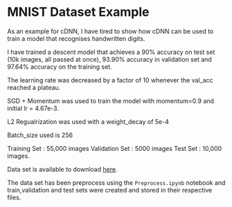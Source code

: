# MNIST Dataset Example

As an example for cDNN, I have tired to show how cDNN can be used to train a model that recognises handwritten digits. 

I have trained a descent model that achieves a 90% accuracy on test set (10k images, all passed at once), 93.90% accuracy in validation set and 97.64% accuracy on the training set.

The learning rate was decreased by a factor of 10 whenever the val_acc reached a plateau.

SGD + Momentum was used to train the model with momentum=0.9 and initial lr = 4.67e-3.

L2 Regualrization was used with a weight_decay of 5e-4

Batch_size used is 256

Training Set : 55,000 images
Validation Set : 5000 images
Test Set : 10,000 images.

Data set is available to download [here](http://yann.lecun.com/exdb/mnist/).

The data set has been preprocess using the `Preprocess.ipynb` notebook and train,validation and test sets were created and stored in their respective files.